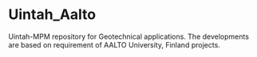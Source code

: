 # Uintah_Aalto
Uintah-MPM repository for Geotechnical applications.
The developments are based on requirement of AALTO University, Finland projects.

